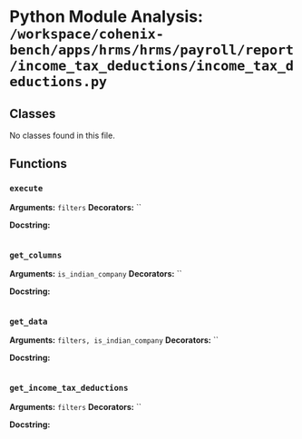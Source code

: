 # Python Module Analysis: `/workspace/cohenix-bench/apps/hrms/hrms/payroll/report/income_tax_deductions/income_tax_deductions.py`

## Classes

No classes found in this file.


## Functions

### `execute`
**Arguments:** `filters`
**Decorators:** ``

**Docstring:**
```

```
### `get_columns`
**Arguments:** `is_indian_company`
**Decorators:** ``

**Docstring:**
```

```
### `get_data`
**Arguments:** `filters, is_indian_company`
**Decorators:** ``

**Docstring:**
```

```
### `get_income_tax_deductions`
**Arguments:** `filters`
**Decorators:** ``

**Docstring:**
```

```

